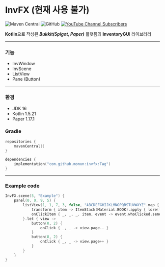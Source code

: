 # InvFX (현재 사용 불가)

![Maven Central](https://img.shields.io/maven-central/v/io.github.monun/invfx)
![GitHub](https://img.shields.io/github/license/monun/invfx)
[![YouTube Channel Subscribers](https://img.shields.io/youtube/channel/subscribers/UCDrAR1OWC2MD4s0JLetN0MA?label=%EA%B0%81%EB%B3%84&style=social)](https://www.youtube.com/channel/UCDrAR1OWC2MD4s0JLetN0MA)

**Kotlin**으로 작성된 ***Bukkit(Spigot, Paper)*** 플랫폼의 **InventoryGUI** 라이브러리

---

### 기능

* InvWindow
* InvScene
* ListView
* Pane (Button)

---

### 환경

* JDK 16
* Kotlin 1.5.21
* Paper 1.17.1

### Gradle

```kotlin
repositories {
    mavenCentral()
}
```

```kotlin
dependencies {
    implementation("com.github.monun:invfx:Tag")
}
```

---

### Example code

```kotlin
InvFX.scene(5, "Example") {
    panel(0, 0, 9, 5) {
        listView(1, 1, 7, 3, false, "ABCDEFGHIJKLMNOPQRSTUVWXYZ".map { it.toString() }) {
            transform { item -> ItemStack(Material.BOOK).apply { lore(listOf(text(item))) } }
            onClickItem { _, _, _, item, event -> event.whoClicked.sendMessage(text("CLICK_ITEM $item")) }
        }.let { view ->
            button(0, 2) {
                onClick { _, _ -> view.page-- }
            }
            button(8, 2) {
                onClick { _, _ -> view.page++ }
            }
        }
    }
}
```
